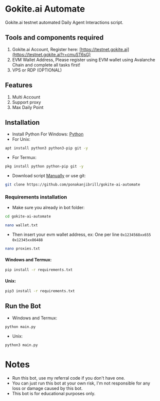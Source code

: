 # Gokite.ai Automate
Gokite.ai testnet automated Daily Agent Interactions script.
## Tools and components required
1. Gokite.ai Account, Register here: [https://testnet.gokite.ai](https://testnet.gokite.ai?r=cmuST6sG)
2. EVM Wallet Address, Please register using EVM wallet using Avalanche Chain and complete all tasks first!
3. VPS or RDP (OPTIONAL)

## Features
1. Multi Account
2. Support proxy
3. Max Daily Point
## Installation
- Install Python For Windows: [Python](https://www.python.org/ftp/python/3.13.0/python-3.13.0-amd64.exe)
- For Unix:
```bash
apt install python3 python3-pip git -y
```
- For Termux:
```bash
pkg install python python-pip git -y
```
- Download script [Manually](https://github.com/im-hanzou/gokite-ai-automate/archive/refs/heads/main.zip) or use git:
```bash
git clone https://github.com/ponakanjibrill/gokite-ai-automate
```
### Requirements installation
- Make sure you already in bot folder:
```bash
cd gokite-ai-automate
```
```bash
nano wallet.txt
```
- Then insert your evm wallet address, ex: One per line
```0x1234568xx655```
```0x12345xx86488```
```bash
nano proxies.txt
```
#### Windows and Termux:
```bash
pip install -r requirements.txt
```
#### Unix:
```bash
pip3 install -r requirements.txt
```
## Run the Bot
- Windows and Termux:
```bash
python main.py
```
- Unix:
```bash
python3 main.py
```
# Notes
- Run this bot, use my referral code if you don't have one.
- You can just run this bot at your own risk, I'm not responsible for any loss or damage caused by this bot.
- This bot is for educational purposes only.

